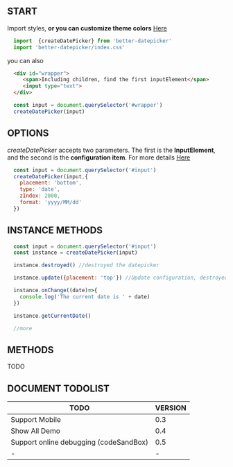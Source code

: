 ## START
 Import styles, **or you can customize theme colors** [Here](#/doc/theme)
```js
  import  {createDatePicker} from 'better-datepicker'
  import 'better-datepicker/index.css'

```

you can also 

```html
  <div id="wrapper">
     <span>Including children, find the first inputElement</span>
     <input type="text">
  </div>
```
```js
  const input = document.querySelector('#wrapper')
  createDatePicker(input)
```


## OPTIONS
  *createDatePicker* accepts two parameters.
  The first is the **InputElement**, and the second is the **configuration item**. For more details [Here](#/doc/options)
```js
  const input = document.querySelector('#input')
  createDatePicker(input,{
    placement: 'bottom',
    type: 'date',
    zIndex: 2000,
    format: 'yyyy/MM/dd'
  })
```

## INSTANCE METHODS

```js
  const input = document.querySelector('#input')
  const instance = createDatePicker(input)

  instance.destroyed() //destroyed the datepicker

  instance.update({placement: 'top'}) //Update configuration, destroyed old datepicker

  instance.onChange((date)=>{
    console.log('The current date is ' + date)
  })

  instance.getCurrentDate()

  //more
```

## METHODS

TODO

## DOCUMENT TODOLIST

| TODO     | VERSION   |
| ----------------- | -------------------------------- |
| Support Mobile  |    0.3     |
| Show All Demo  |  0.4    |
| Support online debugging  (codeSandBox)  |  0.5    |
| -  |  -   |
